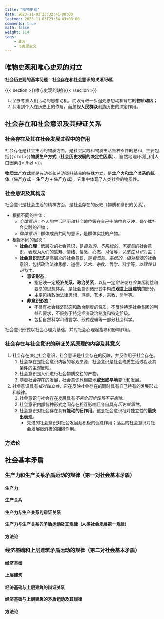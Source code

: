 ```yaml
---
title: "唯物史观"
date: 2023-11-03T23:32:41+08:00
lastmod: 2023-11-03T23:54:43+08:00
comments: true
math: false
weight: 114
tags:
    - 政治
    - 马克思主义
---
```


## 唯物史观和唯心史观的对立

**社会历史观的基本问题**：**社会存在和社会意识的*关系问题***。

{{< section >}}唯心史观的缺陷{{< /section >}}

1. 至多考察人们活动的思想动机，而没有进一步追究思想动机背后的**物质动因**；
2. 只看到个人在历史上的作用，而忽视**人民群众**创造历史的决定作用。

## 社会存在和社会意识及其辩证关系

### 社会存在及其在社会发展过程中的作用

社会存在是社会生活的物质方面，是社会实践和物质生活各种条件的总和，主要包括{{< hzl >}}**物质生产方式**（**社会历史发展的决定性因素**）、|自然地理环境|_和|人口因素{{< /hzl >}}。

**物质生产方式**就是劳动者和劳动资料结合的特殊方式，是**生产力和生产关系的统一体**（**生产方式** = **生产力 + 生产方式**），它集中体现了人类社会的物质性。

### 社会意识及其构成

社会意识是社会生活的精神方面，是社会存在的反映（物质和意识的关系）。

- 根据不同的主体：
    - *个体意识*：个人的生活经历和社会地位等在自己头脑中的反映，是个体社会实践的产物；
    - *群体意识*：群体成员共同的意识，是群体实践的产物。
- 根据不同的层次：
    - **社会心理**：低层次的社会意识，是*自发的、不系统的、不定型*的社会意识，表现为人们的感知、情绪、情感、心态、习俗等，以*感性认识*为主；
    - **社会意识形式**是高层次的社会意识，是*自觉的、系统的、相对稳定*的社会意识，包括政治法律思想、道德、艺术、宗教、哲学、科学等，以*理性认识*为主。
        - **意识形态**：
            - 指反映一定**经济关系、政治关系**，以及一定*阶级或社会集团*利益和要求的思想体系，是社会意识诸形式中构成**观念上层建筑**的部分。
            - 主要包括政治法律思想、道德、艺术、宗教、哲学等。
        - **非意识形态**：
            - 不具有社会经济形态和政治制度的性质，不反映特定社会集团的利益和要求，不服务于特定经济政治制度和特定阶级。
            - 包括自然科学和语言学、形式逻辑等一部分社会科学。

社会意识形式以社会心理为基础，并对社会心理起指导和影响作用。

### 社会存在与社会意识的辩证关系原理的内容及其意义

1. 社会存在决定社会意识，社会意识是社会存在的反映，并反作用于社会存在。
    1. 社会存在是社会意识内容的客观来源，社会意识是社会物质生活过程及其条件的主观反映。
    2. 社会意识是人们进行社会物质交往的产物。
    3. 随着社会存在的发展，社会意识也相应地**或迟或早地**变化和发展。
2. 社会意识具有*相对独立性*，它在反映社会存在的同时具有自己特有的发展形式和规律。
    1. 社会意识与社会存在发展具有*不完全同步性和不平衡性*。
    2. 社会意识内部各种形式之间存在相互影响且各自具有*历史继承性*。
    3. 社会意识对社会存在具有**能动的反作用**。这是社会意识相对独立性的**最突出表现**。
        - 先进的社会意识对社会发展起积极的促进作用；落后的社会意识对社会发展起消极的阻碍作用。

### 方法论

## 社会基本矛盾

### 生产力和生产关系矛盾运动的规律（第一对社会基本矛盾）

#### 生产力

#### 生产关系

#### 生产力与生产关系的辩证关系

#### 生产力与生产关系的矛盾运动及其规律（人类社会发展第一规律）

#### 方法论

### 经济基础和上层建筑矛盾运动的规律（第二对社会基本矛盾）

#### 经济基础

#### 上层建筑

#### 经济基础与上层建筑的辩证关系

#### 经济基础与上层建筑的矛盾运动及其规律

#### 方法论
